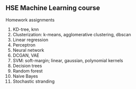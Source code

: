 ## HSE Machine Learning course

Homework assignments
1. KD-tree, knn
2. Clusterization: k-means, agglomerative clustering, dbscan
3. Linear regression
4. Perceptron
5. Neural network
6. DCGAN, VAE
7. SVM: soft-margin; linear, gaussian, polynomial kernels
8. Decision trees
9. Random forest
10. Naive Bayes
11. Stochastic stranding

